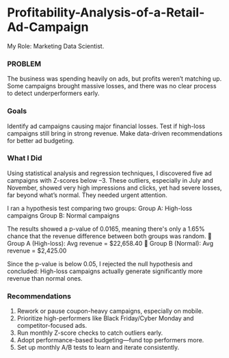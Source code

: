# Profitability-Analysis-of-a-Retail-Ad-Campaign
My Role: Marketing Data Scientist.

### PROBLEM
The business was spending heavily on ads, but profits weren’t matching up. Some campaigns brought massive losses, and there was no clear process to detect underperformers early.

### Goals
Identify ad campaigns causing major financial losses.
Test if high-loss campaigns still bring in strong revenue.
Make data-driven recommendations for better ad budgeting.

### What I Did
Using statistical analysis and regression techniques, I discovered five ad campaigns with Z-scores below –3. These outliers, especially in July and November, showed very high impressions and clicks, yet had severe losses, far beyond what’s normal. They needed urgent attention.

I ran a hypothesis test comparing two groups:
Group A: High-loss campaigns
Group B: Normal campaigns

The results showed a p-value of 0.0165, meaning there's only a 1.65% chance that the revenue difference between both groups was random.
📌 Group A (High-loss): Avg revenue = $22,658.40
📌 Group B (Normal): Avg revenue = $2,425.00

Since the p-value is below 0.05, I rejected the null hypothesis and concluded:
High-loss campaigns actually generate significantly more revenue than normal ones.

### Recommendations
1. Rework or pause coupon-heavy campaigns, especially on mobile.
2. Prioritize high-performers like Black Friday/Cyber Monday and competitor-focused ads.
3. Run monthly Z-score checks to catch outliers early.
4. Adopt performance-based budgeting—fund top performers more.
5. Set up monthly A/B tests to learn and iterate consistently.
